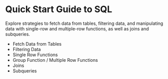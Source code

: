 # Quick Start Guide to SQL

Explore strategies to fetch data from tables, filtering data, and manipulating data with single-row and multiple-row functions, as well as joins and subqueries.

* Fetch Data from Tables
* Filtering Data
* Single Row Functions
* Group Function / Multiple Row Functions
* Joins
* Subqueries
